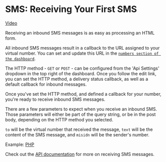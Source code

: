 # SMS: Receiving Your First SMS

[Video](https://vimeo.com/98321160)

Receiving an inbound SMS messages is as easy as processing an HTML form. 

All inbound SMS messages result in a callback to the URL assigned to your virtual number. You can set and update this
URL in the [`numbers section of the dashboard`][1].

The HTTP method - `GET` or `POST` - can be configured from the 'Api Settings' dropdown in the top right of the 
dashboard. Once you follow the edit link, you can set the HTTP method, a delivery status callback, as well as a default 
callback for inbound messages.

Once you've set the HTTP method, and defined a callback for your number, you're ready to receive inbound SMS messages.

There are a few parameters to expect when you receive an inbound SMS. Those parameters will either be part of the query 
string, or be in the post body, depending on the HTTP method you selected.

`to` will be the virtual number that received the message, `text` will be the content of the SMS message, and `misidn` 
will be the sender's number. 

Example: [PHP](./php/receive.php)

Check out the [API documentation][2] for more on receiving SMS messages.

[1]: https://dashboard.nexmo.com/private/numbers
[2]: https://docs.nexmo.com/api-ref/sms-api/handle-inbound-message